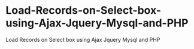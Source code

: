 # Load-Records-on-Select-box-using-Ajax-Jquery-Mysql-and-PHP
Load Records on Select box using Ajax Jquery Mysql and PHP

